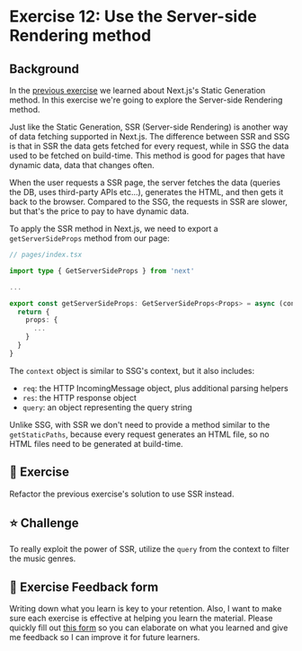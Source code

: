 # Exercise 12: Use the Server-side Rendering method

## Background

In the [previous exercise](../exercises/exercise-11) we learned about Next.js's Static Generation method. In this exercise we're going to explore the Server-side Rendering method.

Just like the Static Generation, SSR (Server-side Rendering) is another way of data fetching supported in Next.js. The difference between SSR and SSG is that in SSR the data gets fetched for every request, while in SSG the data used to be fetched on build-time. This method is good for pages that have dynamic data, data that changes often.

When the user requests a SSR page, the server fetches the data (queries the DB, uses third-party APIs etc...), generates the HTML, and then gets it back to the browser. Compared to the SSG, the requests in SSR are slower, but that's the price to pay to have dynamic data.

To apply the SSR method in Next.js, we need to export a `getServerSideProps` method from our page:

```typescript
// pages/index.tsx

import type { GetServerSideProps } from 'next'

...

export const getServerSideProps: GetServerSideProps<Props> = async (context) => {
  return {
    props: {
      ...
    }
  }
}
```

The `context` object is similar to SSG's context, but it also includes:
- `req`: the HTTP IncomingMessage object, plus additional parsing helpers
- `res`: the HTTP response object
- `query`: an object representing the query string

Unlike SSG, with SSR we don't need to provide a method similar to the `getStaticPaths`, because every request generates an HTML file, so no HTML files need to be generated at build-time.

## 🚀 Exercise

Refactor the previous exercise's solution to use SSR instead.

## ⭐️ Challenge

To really exploit the power of SSR, utilize the `query` from the context to filter the music genres.

## 🍩 Exercise Feedback form

Writing down what you learn is key to your retention. Also, I want to make sure each exercise is effective at helping you learn the material. Please quickly fill out [this form](https://docs.google.com/forms/d/e/1FAIpQLSeKPJV5UInaNFlZawN7vZdNyPngyinrkp7eoQO0vzwGzh2EtQ/viewform?usp=pp_url&entry.651170566=Exercise+12+-+Use+the+Server-side+Rendering+method) so you can elaborate on what you learned and give me feedback so I can improve it for future learners.